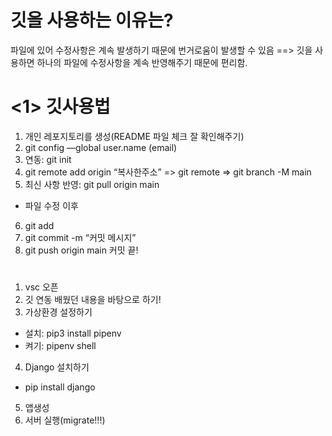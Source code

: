 # 깃을 사용하는 이유는?
파일에 있어 수정사항은 계속 발생하기 때문에 번거로움이 발생할 수 있음
==> 깃을 사용하면 하나의 파일에 수정사항을 계속 반영해주기 때문에 편리함.

# <1> 깃사용법
1.	개인 레포지토리를 생성(README 파일 체크 잘 확인해주기)
2.	git config —global user.name (email)
3.	연동: git init
4.	git remote add origin “복사한주소” => git remote => git branch -M main
5.	최신 사항 반영: git pull origin main
- 파일 수정 이후
6. git add
7. git commit -m “커밋 메시지”
8. git push origin main
커밋 끝!

# <Django>
1. vsc 오픈
2. 깃 연동 배웠던 내용을 바탕으로 하기!
3. 가상환경 설정하기
 - 설치: pip3 install pipenv
 - 켜기: pipenv shell
4. Django 설치하기
 - pip install django
5. 앱생성
6. 서버 실행(migrate!!!)
